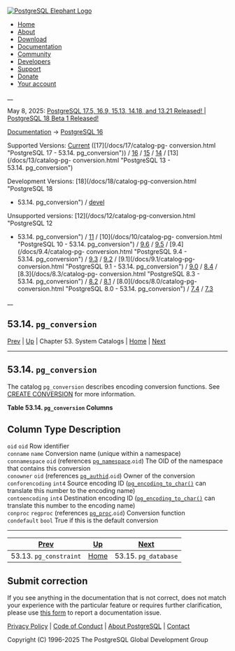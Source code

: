 [ ![PostgreSQL Elephant Logo](/media/img/about/press/elephant.png) ](/)

  * [Home](/ "Home")
  * [About](/about/ "About")
  * [Download](/download/ "Download")
  * [Documentation](/docs/ "Documentation")
  * [Community](/community/ "Community")
  * [Developers](/developer/ "Developers")
  * [Support](/support/ "Support")
  * [Donate](/about/donate/ "Donate")
  * [Your account](/account/ "Your account")

__

May 8, 2025: [ PostgreSQL 17.5, 16.9, 15.13, 14.18, and 13.21 Released! ](/about/news/postgresql-175-169-1513-1418-and-1321-released-3072/) | [ PostgreSQL 18 Beta 1 Released! ](/about/news/postgresql-18-beta-1-released-3070/)

[Documentation](/docs/ "Documentation") -> [PostgreSQL
16](/docs/16/index.html)

Supported Versions: [Current](/docs/current/catalog-pg-conversion.html
"PostgreSQL 17 - 53.14. pg_conversion") ([17](/docs/17/catalog-pg-
conversion.html "PostgreSQL 17 - 53.14. pg_conversion")) /
[16](/docs/16/catalog-pg-conversion.html "PostgreSQL 16 -
53.14. pg_conversion") / [15](/docs/15/catalog-pg-conversion.html "PostgreSQL
15 - 53.14. pg_conversion") / [14](/docs/14/catalog-pg-conversion.html
"PostgreSQL 14 - 53.14. pg_conversion") / [13](/docs/13/catalog-pg-
conversion.html "PostgreSQL 13 - 53.14. pg_conversion")

Development Versions: [18](/docs/18/catalog-pg-conversion.html "PostgreSQL 18
- 53.14. pg_conversion") / [devel](/docs/devel/catalog-pg-conversion.html
"PostgreSQL devel - 53.14. pg_conversion")

Unsupported versions: [12](/docs/12/catalog-pg-conversion.html "PostgreSQL 12
- 53.14. pg_conversion") / [11](/docs/11/catalog-pg-conversion.html
"PostgreSQL 11 - 53.14. pg_conversion") / [10](/docs/10/catalog-pg-
conversion.html "PostgreSQL 10 - 53.14. pg_conversion") /
[9.6](/docs/9.6/catalog-pg-conversion.html "PostgreSQL 9.6 -
53.14. pg_conversion") / [9.5](/docs/9.5/catalog-pg-conversion.html
"PostgreSQL 9.5 - 53.14. pg_conversion") / [9.4](/docs/9.4/catalog-pg-
conversion.html "PostgreSQL 9.4 - 53.14. pg_conversion") /
[9.3](/docs/9.3/catalog-pg-conversion.html "PostgreSQL 9.3 -
53.14. pg_conversion") / [9.2](/docs/9.2/catalog-pg-conversion.html
"PostgreSQL 9.2 - 53.14. pg_conversion") / [9.1](/docs/9.1/catalog-pg-
conversion.html "PostgreSQL 9.1 - 53.14. pg_conversion") /
[9.0](/docs/9.0/catalog-pg-conversion.html "PostgreSQL 9.0 -
53.14. pg_conversion") / [8.4](/docs/8.4/catalog-pg-conversion.html
"PostgreSQL 8.4 - 53.14. pg_conversion") / [8.3](/docs/8.3/catalog-pg-
conversion.html "PostgreSQL 8.3 - 53.14. pg_conversion") /
[8.2](/docs/8.2/catalog-pg-conversion.html "PostgreSQL 8.2 -
53.14. pg_conversion") / [8.1](/docs/8.1/catalog-pg-conversion.html
"PostgreSQL 8.1 - 53.14. pg_conversion") / [8.0](/docs/8.0/catalog-pg-
conversion.html "PostgreSQL 8.0 - 53.14. pg_conversion") /
[7.4](/docs/7.4/catalog-pg-conversion.html "PostgreSQL 7.4 -
53.14. pg_conversion") / [7.3](/docs/7.3/catalog-pg-conversion.html
"PostgreSQL 7.3 - 53.14. pg_conversion")

__

53.14. `pg_conversion`  
---  
[Prev](catalog-pg-constraint.html "53.13. pg_constraint")  | [Up](catalogs.html "Chapter 53. System Catalogs") | Chapter 53. System Catalogs | [Home](index.html "PostgreSQL 16.9 Documentation") |  [Next](catalog-pg-database.html "53.15. pg_database")  
  
* * *

## 53.14. `pg_conversion` #

The catalog `pg_conversion` describes encoding conversion functions. See
[CREATE CONVERSION](sql-createconversion.html "CREATE CONVERSION") for more
information.

**Table  53.14. `pg_conversion` Columns**

Column Type Description  
---  
`oid` `oid` Row identifier  
`conname` `name` Conversion name (unique within a namespace)  
`connamespace` `oid` (references [`pg_namespace`](catalog-pg-namespace.html
"53.32. pg_namespace").`oid`) The OID of the namespace that contains this
conversion  
`conowner` `oid` (references [`pg_authid`](catalog-pg-authid.html
"53.8. pg_authid").`oid`) Owner of the conversion  
`conforencoding` `int4` Source encoding ID
([`pg_encoding_to_char()`](functions-info.html#PG-ENCODING-TO-CHAR) can
translate this number to the encoding name)  
`contoencoding` `int4` Destination encoding ID
([`pg_encoding_to_char()`](functions-info.html#PG-ENCODING-TO-CHAR) can
translate this number to the encoding name)  
`conproc` `regproc` (references [`pg_proc`](catalog-pg-proc.html
"53.39. pg_proc").`oid`) Conversion function  
`condefault` `bool` True if this is the default conversion  
  
  

* * *

[Prev](catalog-pg-constraint.html "53.13. pg_constraint")  | [Up](catalogs.html "Chapter 53. System Catalogs") |  [Next](catalog-pg-database.html "53.15. pg_database")  
---|---|---  
53.13. `pg_constraint`  | [Home](index.html "PostgreSQL 16.9 Documentation") |  53.15. `pg_database`  
  
## Submit correction

If you see anything in the documentation that is not correct, does not match
your experience with the particular feature or requires further clarification,
please use [this form](/account/comments/new/16/catalog-pg-conversion.html/)
to report a documentation issue.

[Privacy Policy](/about/privacypolicy) | [Code of Conduct](/about/policies/coc/) | [About PostgreSQL](/about/) | [Contact](/about/contact/)  

Copyright (C) 1996-2025 The PostgreSQL Global Development Group

